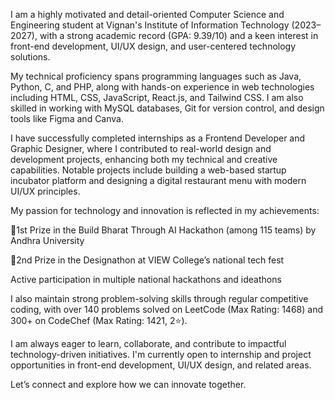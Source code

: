 I am a highly motivated and detail-oriented Computer Science and Engineering student at Vignan's Institute of Information Technology (2023–2027), with a strong academic record (GPA: 9.39/10) and a keen interest in front-end development, UI/UX design, and user-centered technology solutions.

My technical proficiency spans programming languages such as Java, Python, C, and PHP, along with hands-on experience in web technologies including HTML, CSS, JavaScript, React.js, and Tailwind CSS. I am also skilled in working with MySQL databases, Git for version control, and design tools like Figma and Canva.

I have successfully completed internships as a Frontend Developer and Graphic Designer, where I contributed to real-world design and development projects, enhancing both my technical and creative capabilities. Notable projects include building a web-based startup incubator platform and designing a digital restaurant menu with modern UI/UX principles.

My passion for technology and innovation is reflected in my achievements:

🥇1st Prize in the Build Bharat Through AI Hackathon (among 115 teams) by Andhra University

🥈2nd Prize in the Designathon at VIEW College’s national tech fest

Active participation in multiple national hackathons and ideathons

I also maintain strong problem-solving skills through regular competitive coding, with over 140 problems solved on LeetCode (Max Rating: 1468) and 300+ on CodeChef (Max Rating: 1421, 2⭐).

I am always eager to learn, collaborate, and contribute to impactful technology-driven initiatives. I'm currently open to internship and project opportunities in front-end development, UI/UX design, and related areas.

Let’s connect and explore how we can innovate together.
